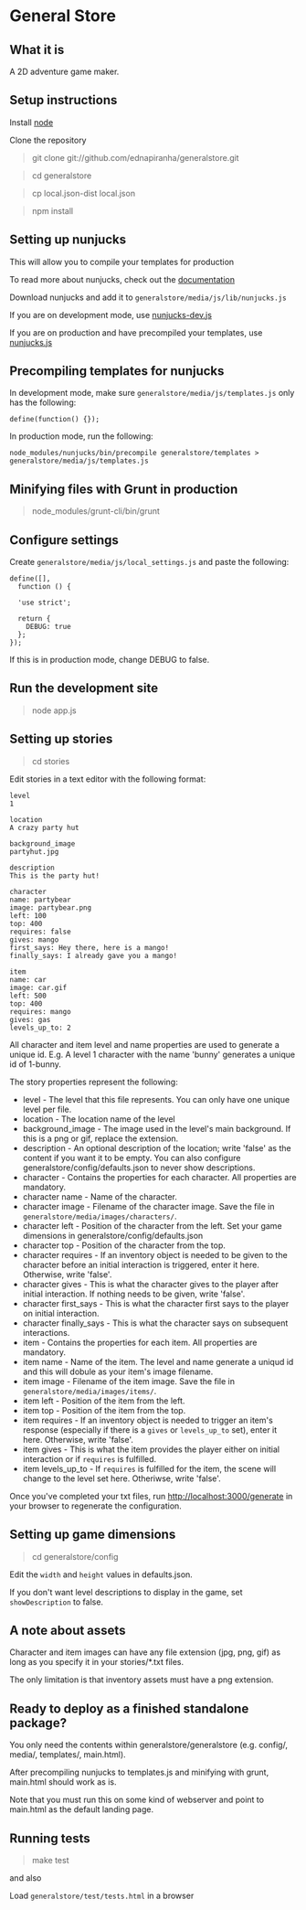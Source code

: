 # General Store

## What it is

A 2D adventure game maker.

## Setup instructions

Install [node](http://nodejs.org)

Clone the repository

> git clone git://github.com/ednapiranha/generalstore.git

> cd generalstore

> cp local.json-dist local.json

> npm install

## Setting up nunjucks

This will allow you to compile your templates for production

To read more about nunjucks, check out the [documentation](http://nunjucks.jlongster.com)

Download nunjucks and add it to `generalstore/media/js/lib/nunjucks.js`

If you are on development mode, use [nunjucks-dev.js](https://github.com/jlongster/nunjucks/blob/master/browser/nunjucks-dev.js)

If you are on production and have precompiled your templates, use [nunjucks.js](https://github.com/jlongster/nunjucks/blob/master/browser/nunjucks.js)

## Precompiling templates for nunjucks

In development mode, make sure `generalstore/media/js/templates.js` only has the following:

    define(function() {});

In production mode, run the following:

    node_modules/nunjucks/bin/precompile generalstore/templates > generalstore/media/js/templates.js

## Minifying files with Grunt in production

> node_modules/grunt-cli/bin/grunt

## Configure settings

Create `generalstore/media/js/local_settings.js` and paste the following:

    define([],
      function () {

      'use strict';

      return {
        DEBUG: true
      };
    });

If this is in production mode, change DEBUG to false.

## Run the development site

> node app.js

## Setting up stories

> cd stories

Edit stories in a text editor with the following format:

    level
    1

    location
    A crazy party hut

    background_image
    partyhut.jpg

    description
    This is the party hut!

    character
    name: partybear
    image: partybear.png
    left: 100
    top: 400
    requires: false
    gives: mango
    first_says: Hey there, here is a mango!
    finally_says: I already gave you a mango!

    item
    name: car
    image: car.gif
    left: 500
    top: 400
    requires: mango
    gives: gas
    levels_up_to: 2

All character and item level and name properties are used to generate a unique id. E.g. A level 1 character with the name 'bunny' generates a unique id of 1-bunny.

The story properties represent the following:

* level - The level that this file represents. You can only have one unique level per file.
* location - The location name of the level
* background_image - The image used in the level's main background. If this is a png or gif, replace the extension.
* description - An optional description of the location; write 'false' as the content if you want it to be empty. You can also configure generalstore/config/defaults.json to never show descriptions.
* character - Contains the properties for each character. All properties are mandatory.
* character name - Name of the character.
* character image - Filename of the character image. Save the file in `generalstore/media/images/characters/`.
* character left - Position of the character from the left. Set your game dimensions in generalstore/config/defaults.json
* character top - Position of the character from the top.
* character requires - If an inventory object is needed to be given to the character before an initial interaction is triggered, enter it here. Otherwise, write 'false'.
* character gives - This is what the character gives to the player after initial interaction. If nothing needs to be given, write 'false'.
* character first_says - This is what the character first says to the player on initial interaction.
* character finally_says - This is what the character says on subsequent interactions.
* item - Contains the properties for each item. All properties are mandatory.
* item name - Name of the item. The level and name generate a uniqud id and this will dobule as your item's image filename.
* item image - Filename of the item image. Save the file in `generalstore/media/images/items/`.
* item left - Position of the item from the left.
* item top - Position of the item from the top.
* item requires - If an inventory object is needed to trigger an item's response (especially if there is a `gives` or `levels_up_to` set), enter it here. Otherwise, write 'false'.
* item gives - This is what the item provides the player either on initial interaction or if `requires` is fulfilled.
* item levels_up_to - If `requires` is fulfilled for the item, the scene will change to the level set here. Otheriwse, write 'false'.

Once you've completed your txt files, run [http://localhost:3000/generate](http://localhost:3000/generate) in your browser to regenerate the configuration.

## Setting up game dimensions

> cd generalstore/config

Edit the `width` and `height` values in defaults.json.

If you don't want level descriptions to display in the game, set `showDescription` to false.

## A note about assets

Character and item images can have any file extension (jpg, png, gif) as long as you specify it in your stories/*.txt files.

The only limitation is that inventory assets must have a png extension.

## Ready to deploy as a finished standalone package?

You only need the contents within generalstore/generalstore (e.g. config/, media/, templates/, main.html).

After precompiling nunjucks to templates.js and minifying with grunt, main.html should work as is.

Note that you must run this on some kind of webserver and point to main.html as the default landing page.

## Running tests

> make test

and also

Load `generalstore/test/tests.html` in a browser
